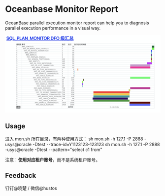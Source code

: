 # Oceanbase Monitor Report

OceanBase parallel execution monitor report can help you to diagnosis parallel execution performance in a visual way.

![perf example](___xiaochu_packages___/web/sample.png)

## Usage
进入 mon.sh 所在目录，有两种使用方式：
sh mon.sh -h 127.1 -P 2888 -usys@oracle -Dtest --trace-id=Y1123123-123123
sh mon.sh -h 127.1 -P 2888 -usys@oracle -Dtest --pattern="select c1 from"

注意：**使用对应租户账号**，而不是系统租户账号。


## Feedback

钉钉@晓楚 / 
微信@hustos
